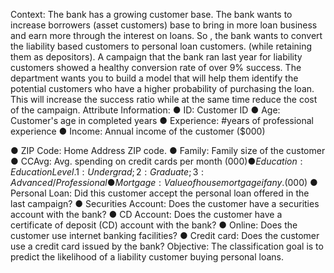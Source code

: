 Context:
The bank has a growing customer base. The bank wants to increase borrowers (asset
customers) base to bring in more loan business and earn more through the interest on
loans. So , the bank wants to convert the liability based customers to personal loan
customers. (while retaining them as depositors). A campaign that the bank ran last year
for liability customers showed a healthy conversion rate of over 9% success. The
department wants you to build a model that will help them identify the potential
customers who have a higher probability of purchasing the loan. This will increase the
success ratio while at the same time reduce the cost of the campaign.
Attribute Information:
● ID: Customer ID
● Age: Customer's age in completed years
● Experience: #years of professional experience
● Income: Annual income of the customer ($000)

● ZIP Code: Home Address ZIP code.
● Family: Family size of the customer
● CCAvg: Avg. spending on credit cards per month ($000)
● Education: Education Level. 1: Undergrad; 2: Graduate; 3:
Advanced/Professional
● Mortgage: Value of house mortgage if any. ($000)
● Personal Loan: Did this customer accept the personal loan offered in the last
campaign?
● Securities Account: Does the customer have a securities account with the bank?
● CD Account: Does the customer have a certificate of deposit (CD) account with
the bank?
● Online: Does the customer use internet banking facilities?
● Credit card: Does the customer use a credit card issued by the bank?
Objective:
The classification goal is to predict the likelihood of a liability customer buying personal
loans.
